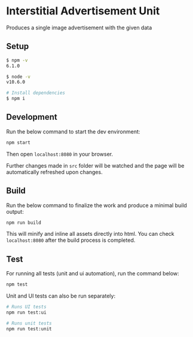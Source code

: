 # Interstitial Advertisement Unit

Produces a single image advertisement with the given data

## Setup

```sh
$ npm -v
6.1.0

$ node -v
v10.6.0

# Install dependencies
$ npm i
```

## Development

Run the below command to start the dev environment:

```sh
npm start
```

Then open `localhost:8080` in your browser.

Further changes made in `src` folder will be watched and the page will be
automatically refreshed upon changes.

## Build

Run the below command to finalize the work and produce a minimal build output:

```sh
npm run build
```

This will minify and inline all assets directly into html. You can check
`localhost:8080` after the build process is completed.

## Test

For running all tests (unit and ui automation), run the command below:

```sh
npm test
```

Unit and UI tests can also be run separately:

```sh
# Runs UI tests
npm run test:ui

# Runs unit tests
npm run test:unit
```
